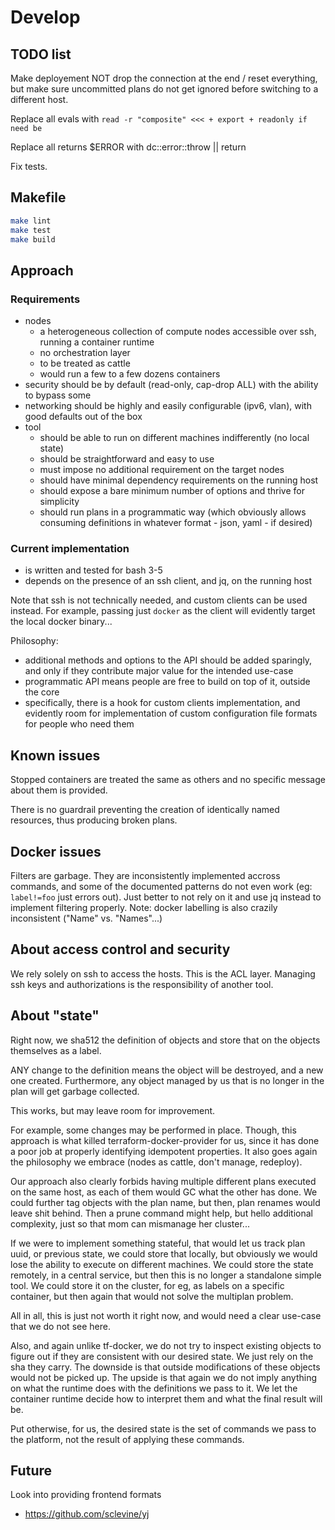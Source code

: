 # Develop

## TODO list

Make deployement NOT drop the connection at the end / reset everything, but make sure uncommitted plans do not get ignored before switching to a different host.

Replace all evals with `read -r "composite" <<< + export + readonly if need be`

Replace all returns $ERROR with dc::error::throw || return

Fix tests.

## Makefile

```bash
make lint
make test
make build
```

## Approach

### Requirements
- nodes
  - a heterogeneous collection of compute nodes accessible over ssh, running a container runtime
  - no orchestration layer
  - to be treated as cattle
  - would run a few to a few dozens containers
- security should be by default (read-only, cap-drop ALL) with the ability to bypass some
- networking should be highly and easily configurable (ipv6, vlan), with good defaults out of the box
- tool
  - should be able to run on different machines indifferently (no local state)
  - should be straightforward and easy to use
  - must impose no additional requirement on the target nodes
  - should have minimal dependency requirements on the running host
  - should expose a bare minimum number of options and thrive for simplicity
  - should run plans in a programmatic way (which obviously allows consuming definitions in
    whatever format - json, yaml - if desired)

### Current implementation
- is written and tested for bash 3-5
- depends on the presence of an ssh client, and jq, on the running host

Note that ssh is not technically needed, and custom clients can be used instead.
For example, passing just `docker` as the client will evidently target the local docker binary...

Philosophy:
- additional methods and options to the API should be added sparingly,
  and only if they contribute major value for the intended use-case
- programmatic API means people are free to build on top of it, outside the core
- specifically, there is a hook for custom clients implementation, and evidently
  room for implementation of custom configuration file formats for people who need them

## Known issues

Stopped containers are treated the same as others and no specific message about them is provided.

There is no guardrail preventing the creation of identically named resources, thus 
producing broken plans.

## Docker issues

Filters are garbage.
They are inconsistently implemented accross commands, and some of the documented patterns
do not even work (eg: `label!=foo` just errors out).
Just better to not rely on it and use jq instead to implement filtering properly.
Note: docker labelling is also crazily inconsistent ("Name" vs. "Names"...)


## About access control and security

We rely solely on ssh to access the hosts.
This is the ACL layer.
Managing ssh keys and authorizations is the responsibility of another tool.

## About "state"

Right now, we sha512 the definition of objects and store that on the objects themselves as a label.


ANY change to the definition means the object will be destroyed, and a new one created.
Furthermore, any object managed by us that is no longer in the plan will get garbage collected.

This works, but may leave room for improvement.

For example, some changes may be performed in place.
Though, this approach is what killed terraform-docker-provider for us, since it has done a poor job
at properly identifying idempotent properties. It also goes again the philosophy we embrace (nodes as cattle,
don't manage, redeploy).

Our approach also clearly forbids having multiple different plans executed on the same host, as
each of them would GC what the other has done. We could further tag objects with the plan name, but then,
plan renames would leave shit behind.
Then a prune command might help, but hello additional complexity, just so that mom can mismanage her cluster...

If we were to implement something stateful, that would let us track plan uuid, or previous state, we could store that
locally, but obviously we would lose the ability to execute on different machines.
We could store the state remotely, in a central service, but then this is no longer a standalone simple tool.
We could store it on the cluster, for eg, as labels on a specific container, but then again that would not solve the multiplan
problem.

All in all, this is just not worth it right now, and would need a clear use-case that we do not see here.

Also, and again unlike tf-docker, we do not try to inspect existing objects to figure out if they are consistent
with our desired state. We just rely on the sha they carry.
The downside is that outside modifications of these objects would not be picked up.
The upside is that again we do not imply anything on what the runtime does with the definitions we pass to it.
We let the container runtime decide how to interpret them and what the final result will be.

Put otherwise, for us, the desired state is the set of commands we pass to the platform, not the result of applying
these commands.

## Future

Look into providing frontend formats
* https://github.com/sclevine/yj
